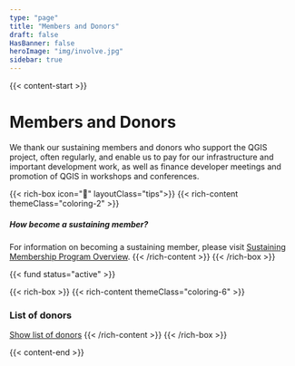 ```yaml
---
type: "page"
title: "Members and Donors"
draft: false
HasBanner: false
heroImage: "img/involve.jpg"
sidebar: true
---
```


{{< content-start >}}

# Members and Donors
We thank our sustaining members and donors who support the QGIS project, often regularly, and enable us to pay for our infrastructure and important development work, as well as finance developer meetings and promotion of QGIS in workshops and conferences.

{{< rich-box icon="💁" layoutClass="tips">}}
{{< rich-content themeClass="coloring-2" >}}
##### How become a sustaining member?
For information on becoming a sustaining member, please visit [Sustaining Membership Program Overview](/community/members/sustaining_member/).
{{< /rich-content >}}
{{< /rich-box >}}


{{< fund status="active" >}}

{{< rich-box >}}
{{< rich-content themeClass="coloring-6" >}}
### List of donors

[Show list of donors](/community/members/donors/)
{{< /rich-content >}}
{{< /rich-box >}}


{{< content-end >}}